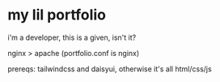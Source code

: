 # my lil portfolio
i'm a developer, this is a given, isn't it?

nginx > apache (portfolio.conf is nginx)

prereqs: tailwindcss and daisyui, otherwise it's all html/css/js